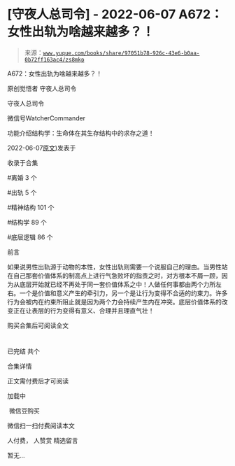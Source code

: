 # [守夜人总司令] - 2022-06-07 A672：女性出轨为啥越来越多？！

> 来源：[`www.yuque.com/books/share/97051b78-926c-43e6-b0aa-0b72ff163ac4/zs8mkp`](https://www.yuque.com/books/share/97051b78-926c-43e6-b0aa-0b72ff163ac4/zs8mkp)



A672：女性出轨为啥越来越多？！ 

原创觉悟者 守夜人总司令 

守夜人总司令 

微信号WatcherCommander 

功能介绍结构学：生命体在其生存结构中的求存之道！ 

2022-06-07[原文](https://mp.weixin.qq.com/s?__biz=MzAxNDk1NjI2Mw==&mid=2247488539&idx=1&sn=9c774d66a49b281ced7907e619cddab7&chksm=9b8a3793acfdbe855d956b21b145badfc8f14310c55f620fd8b96d0d2324186232465393ee47#rd))发表于 

收录于合集 

#离婚 3 个 

#出轨 5 个 

#精神结构 101 个 

#结构学 89 个 

#底层逻辑 86 个 

前言 

如果说男性出轨源于动物的本性，女性出轨则需要一个说服自己的理由。当男性站在自己那套价值体系的制高点上进行气急败坏的指责之时，对方根本不屑一顾，因为从底层开始就已经不再处于同一套价值体系之中！人做任何事都由两个力所左右。一个是价值和意义产生的牵引力，另一个是让行为变得不合适的约束力。许多行为会被内在约束所阻止就是因为两个力会持续产生内在冲突。底层价值体系的改变正在让表层的行为变得有意义、合理并且理直气壮！ 

购买合集后可阅读全文 

# 

已完结 共个 

合集详情 

正文需付费后才可阅读 

加载中 

 微信豆购买 

微信扫一扫付费阅读本文 

人付费， 人赞赏 <ne-h3 id="YL9N5" data-lake-id="YL9N5"><ne-heading-ext><ne-heading-anchor></ne-heading-anchor><ne-heading-fold></ne-heading-fold></ne-heading-ext><ne-heading-content>精选留言</ne-heading-content></ne-h3> 

暂无...